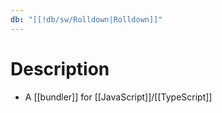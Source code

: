 ```yaml
---
db: "[[!db/sw/Rolldown|Rolldown]]"
---
```

# Description
- A [[bundler]] for [[JavaScript]]/[[TypeScript]]